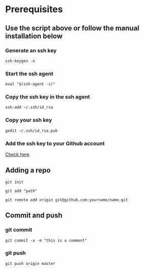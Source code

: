 # Prerequisites

## Use the script above or follow the manual installation below

### Generate an ssh key
```
ssh-keygen -o
```

### Start the ssh agent
```
eval "$(ssh-agent -s)"
```

### Copy the ssh key in the ssh agent
```
ssh-add ~/.ssh/id_rsa
```

### Copy your ssh key
```
gedit ~/.ssh/id_rsa.pub
```

### Add the ssh key to your Github account
[Check here](https://help.github.com/en/enterprise/2.15/user/articles/adding-a-new-ssh-key-to-your-github-account)

## Adding a repo

```
git init
```

```
git add "path"
```

```
git remote add origin git@github.com:yourname/name.git 
```

## Commit and push

### git commit
```
git commit -a -m "this is a comment"
```

### git push
```
git push origin master
```
